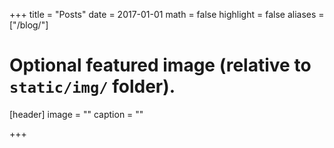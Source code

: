 +++
title = "Posts"
date = 2017-01-01
math = false
highlight = false
aliases = ["/blog/"] 

# Optional featured image (relative to `static/img/` folder).
[header]
image = ""
caption = ""

+++
